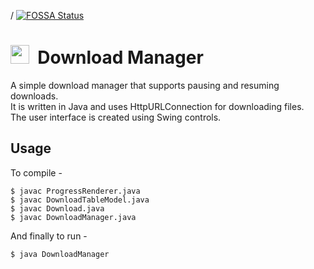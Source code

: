 /   [![FOSSA Status](https://app.fossa.io/api/projects/git%2Bgithub.com%2Fpraharshjain%2FDownload-Manager.svg?type=shield)](https://app.fossa.io/projects/git%2Bgithub.com%2Fpraharshjain%2FDownload-Manager?ref=badge_shield)

<img src="https://github.com/praharshjain/Download-Manager/blob/master/icon.png" width="30">&nbsp;&nbsp;Download Manager
==========

A simple download manager that supports pausing and resuming downloads.  
It is written in Java and uses HttpURLConnection for downloading files.  
The user interface is created using Swing controls.

Usage
----------------



To compile - 
```
$ javac ProgressRenderer.java  
$ javac DownloadTableModel.java  
$ javac Download.java  
$ javac DownloadManager.java  
```
And finally to run - 
```
$ java DownloadManager
```  
